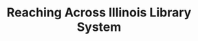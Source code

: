 ---
layout: repo
title: "Reaching Across Illinois Library System"
id: 15295
permalink: repos/15295/
---